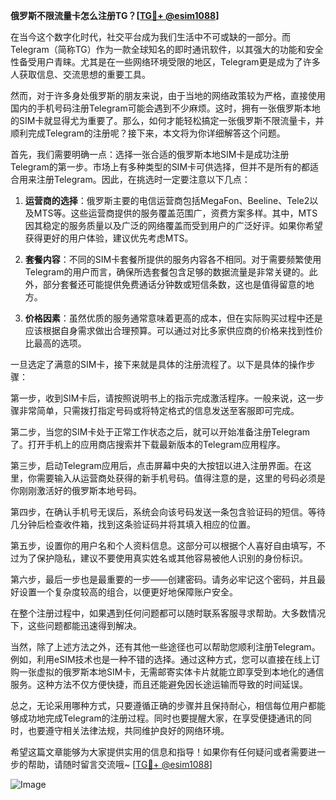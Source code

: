 **俄罗斯不限流量卡怎么注册TG？[[TG💪+ @esim1088](https://t.me/s/esim1088)]**

在当今这个数字化时代，社交平台成为我们生活中不可或缺的一部分。而Telegram（简称TG）作为一款全球知名的即时通讯软件，以其强大的功能和安全性备受用户青睐。尤其是在一些网络环境受限的地区，Telegram更是成为了许多人获取信息、交流思想的重要工具。

然而，对于许多身处俄罗斯的朋友来说，由于当地的网络政策较为严格，直接使用国内的手机号码注册Telegram可能会遇到不少麻烦。这时，拥有一张俄罗斯本地的SIM卡就显得尤为重要了。那么，如何才能轻松搞定一张俄罗斯不限流量卡，并顺利完成Telegram的注册呢？接下来，本文将为你详细解答这个问题。

首先，我们需要明确一点：选择一张合适的俄罗斯本地SIM卡是成功注册Telegram的第一步。市场上有多种类型的SIM卡可供选择，但并不是所有的都适合用来注册Telegram。因此，在挑选时一定要注意以下几点：

1. **运营商的选择**：俄罗斯主要的电信运营商包括MegaFon、Beeline、Tele2以及MTS等。这些运营商提供的服务覆盖范围广，资费方案多样。其中，MTS因其稳定的服务质量以及广泛的网络覆盖而受到用户的广泛好评。如果你希望获得更好的用户体验，建议优先考虑MTS。

2. **套餐内容**：不同的SIM卡套餐所提供的服务内容各不相同。对于需要频繁使用Telegram的用户而言，确保所选套餐包含足够的数据流量是非常关键的。此外，部分套餐还可能提供免费通话分钟数或短信条数，这也是值得留意的地方。

3. **价格因素**：虽然优质的服务通常意味着更高的成本，但在实际购买过程中还是应该根据自身需求做出合理预算。可以通过对比多家供应商的价格来找到性价比最高的选项。

一旦选定了满意的SIM卡，接下来就是具体的注册流程了。以下是具体的操作步骤：

第一步，收到SIM卡后，请按照说明书上的指示完成激活程序。一般来说，这一步骤非常简单，只需拨打指定号码或将特定格式的信息发送至客服即可完成。

第二步，当您的SIM卡处于正常工作状态之后，就可以开始准备注册Telegram了。打开手机上的应用商店搜索并下载最新版本的Telegram应用程序。

第三步，启动Telegram应用后，点击屏幕中央的大按钮以进入注册界面。在这里，你需要输入从运营商处获得的新手机号码。值得注意的是，这里的号码必须是你刚刚激活好的俄罗斯本地号码。

第四步，在确认手机号无误后，系统会向该号码发送一条包含验证码的短信。等待几分钟后检查收件箱，找到这条验证码并将其填入相应的位置。

第五步，设置你的用户名和个人资料信息。这部分可以根据个人喜好自由填写，不过为了保护隐私，建议不要使用真实姓名或其他容易被他人识别的身份标识。

第六步，最后一步也是最重要的一步——创建密码。请务必牢记这个密码，并且最好设置一个复杂度较高的组合，以便更好地保障账户安全。

在整个注册过程中，如果遇到任何问题都可以随时联系客服寻求帮助。大多数情况下，这些问题都能迅速得到解决。

当然，除了上述方法之外，还有其他一些途径也可以帮助您顺利注册Telegram。例如，利用eSIM技术也是一种不错的选择。通过这种方式，您可以直接在线上订购一张虚拟的俄罗斯本地SIM卡，无需邮寄实体卡片就能立即享受到本地化的通信服务。这种方法不仅方便快捷，而且还能避免因长途运输而导致的时间延误。

总之，无论采用哪种方式，只要遵循正确的步骤并且保持耐心，相信每位用户都能够成功地完成Telegram的注册过程。同时也要提醒大家，在享受便捷通讯的同时，也要遵守相关法律法规，共同维护良好的网络环境。

希望这篇文章能够为大家提供实用的信息和指导！如果你有任何疑问或者需要进一步的帮助，请随时留言交流哦~ [[TG💪+ @esim1088](https://t.me/s/esim1088)]

![Image](https://i.postimg.cc/4NQfJmqS/Snipaste-2025-05-13-00-14-12.png)